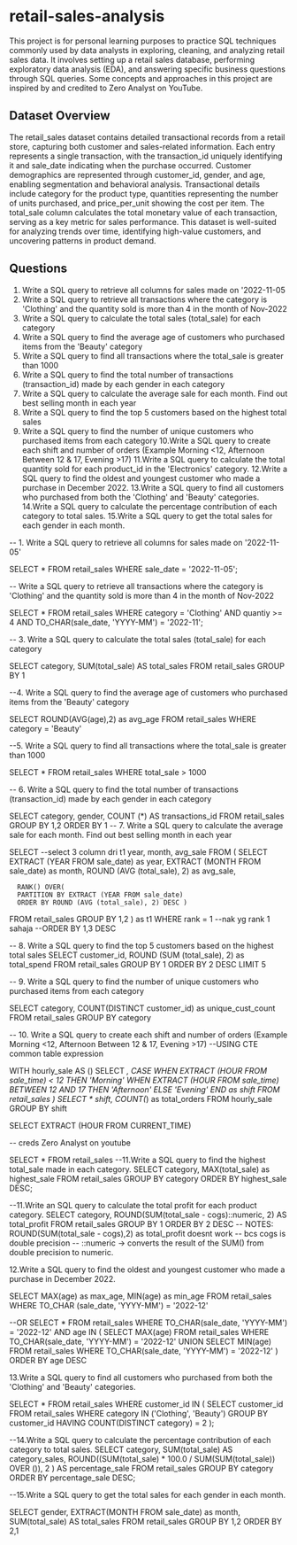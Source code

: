 # retail-sales-analysis

This project is for personal learning purposes to practice SQL techniques commonly used by data analysts in exploring, cleaning, and analyzing retail sales data. It involves setting up a retail sales database, performing exploratory data analysis (EDA), and answering specific business questions through SQL queries. Some concepts and approaches in this project are inspired by and credited to Zero Analyst on YouTube. 

Dataset Overview
----------------
The retail_sales dataset contains detailed transactional records from a retail store, capturing both customer and sales-related information. Each entry represents a single transaction, with the transaction_id uniquely identifying it and sale_date indicating when the purchase occurred. Customer demographics are represented through customer_id, gender, and age, enabling segmentation and behavioral analysis. Transactional details include category for the product type, quantities representing the number of units purchased, and price_per_unit showing the cost per item. The total_sale column calculates the total monetary value of each transaction, serving as a key metric for sales performance. This dataset is well-suited for analyzing trends over time, identifying high-value customers, and uncovering patterns in product demand.


Questions
----------------
1. Write a SQL query to retrieve all columns for sales made on '2022-11-05
2. Write a SQL query to retrieve all transactions where the category is 'Clothing' and the quantity sold is more than 4 in the month of Nov-2022
3. Write a SQL query to calculate the total sales (total_sale) for each category
4. Write a SQL query to find the average age of customers who purchased items from the 'Beauty' category
5. Write a SQL query to find all transactions where the total_sale is greater than 1000
6. Write a SQL query to find the total number of transactions (transaction_id) made by each gender in each category
7. Write a SQL query to calculate the average sale for each month. Find out best selling month in each year
8. Write a SQL query to find the top 5 customers based on the highest total sales 
9. Write a SQL query to find the number of unique customers who purchased items from each category
10.Write a SQL query to create each shift and number of orders (Example Morning <12, Afternoon Between 12 & 17, Evening >17)
11.Write a SQL query to calculate the total quantity sold for each product_id in the 'Electronics' category.
12.Write a SQL query to find the oldest and youngest customer who made a purchase in December 2022.
13.Write a SQL query to find all customers who purchased from both the 'Clothing' and 'Beauty' categories.
14.Write a SQL query to calculate the percentage contribution of each category to total sales.
15.Write a SQL query to get the total sales for each gender in each month.



-- 1. Write a SQL query to retrieve all columns for sales made on '2022-11-05'

SELECT * FROM retail_sales
WHERE sale_date = '2022-11-05';

-- Write a SQL query to retrieve all transactions where the category is 'Clothing' and the quantity sold is more than 4 in the month of Nov-2022

SELECT * FROM retail_sales
WHERE
category = 'Clothing'
AND
quantiy >= 4
AND
TO_CHAR(sale_date, 'YYYY-MM') = '2022-11';


-- 3. Write a SQL query to calculate the total sales (total_sale) for each category

SELECT category,
	   SUM(total_sale) AS total_sales
FROM retail_sales
GROUP BY 1

--4. Write a SQL query to find the average age of customers who purchased items from the 'Beauty' category

SELECT 
       ROUND(AVG(age),2) as avg_age
FROM retail_sales
WHERE category = 'Beauty'

--5. Write a SQL query to find all transactions where the total_sale is greater than 1000

SELECT * FROM retail_sales
WHERE total_sale > 1000

-- 6. Write a SQL query to find the total number of transactions (transaction_id) made by each gender in each category


SELECT category,
	    gender,
	COUNT (*) AS transactions_id
FROM retail_sales
GROUP BY 1,2
ORDER BY 1
-- 7. Write a SQL query to calculate the average sale for each month. Find out best selling month in each year


SELECT --select 3 column dri t1
	year,
	month,
	avg_sale
FROM
(
SELECT
	  EXTRACT (YEAR FROM sale_date) as year,
	  EXTRACT (MONTH FROM sale_date) as month,
	  ROUND (AVG (total_sale), 2) as avg_sale,
	  
	  RANK() OVER(
	  PARTITION BY EXTRACT (YEAR FROM sale_date) 
	  ORDER BY ROUND (AVG (total_sale), 2) DESC )
FROM retail_sales
GROUP BY 1,2
) as t1
WHERE rank = 1 --nak yg rank 1 sahaja
--ORDER BY 1,3 DESC
	  
-- 8. Write a SQL query to find the top 5 customers based on the highest total sales 
SELECT 
		customer_id,
	    ROUND (SUM (total_sale), 2) as total_spend
FROM retail_sales
GROUP BY 1
ORDER BY 2 DESC 
LIMIT 5

-- 9. Write a SQL query to find the number of unique customers who purchased items from each category

SELECT 
	category,
	COUNT(DISTINCT customer_id) as unique_cust_count
FROM retail_sales
GROUP BY category


-- 10. Write a SQL query to create each shift and number of orders (Example Morning <12, Afternoon Between 12 & 17, Evening >17)
--USING CTE common table expression

WITH hourly_sale
AS
()
SELECT *,
	CASE
		WHEN EXTRACT (HOUR FROM sale_time) < 12 THEN 'Morning'
		WHEN EXTRACT (HOUR FROM sale_time) BETWEEN 12 AND 17 THEN 'Afternoon'
		ELSE 'Evening'
	END as shift
FROM retail_sales
)
SELECT * 
	shift,
	COUNT(*) as total_orders
FROM hourly_sale
GROUP BY shift


SELECT EXTRACT (HOUR FROM  CURRENT_TIME)

-- creds Zero Analyst on youtube

SELECT * FROM retail_sales
--11.Write a SQL query to find the highest total_sale made in each category.
SELECT 
	category,
	MAX(total_sale) as highest_sale
FROM retail_sales
GROUP BY category
ORDER BY highest_sale DESC;

--11.Write an SQL query to calculate the total profit for each product category.
SELECT 
	category, 
	ROUND(SUM(total_sale - cogs)::numeric, 2) AS total_profit
FROM retail_sales
GROUP BY 1
ORDER BY 2 DESC
-- NOTES: ROUND(SUM(total_sale - cogs),2) as total_profit doesnt work 
-- bcs cogs is double precision 
-- ::numeric → converts the result of the SUM() from double precision to numeric.

12.Write a SQL query to find the oldest and youngest customer who made a purchase in December 2022.

SELECT 
	   MAX(age) as max_age,
	   MIN(age) as min_age
FROM retail_sales
WHERE
TO_CHAR (sale_date, 'YYYY-MM') = '2022-12'

--OR
SELECT *
FROM retail_sales
WHERE TO_CHAR(sale_date, 'YYYY-MM') = '2022-12'
  AND age IN (
      SELECT MAX(age) FROM retail_sales WHERE TO_CHAR(sale_date, 'YYYY-MM') = '2022-12'
      UNION
      SELECT MIN(age) FROM retail_sales WHERE TO_CHAR(sale_date, 'YYYY-MM') = '2022-12'
  )
ORDER BY age DESC

13.Write a SQL query to find all customers who purchased from both the 'Clothing' and 'Beauty' categories.

SELECT *
FROM retail_sales
WHERE customer_id IN (
    SELECT customer_id
    FROM retail_sales
    WHERE category IN ('Clothing', 'Beauty')
    GROUP BY customer_id
    HAVING COUNT(DISTINCT category) = 2
);

--14.Write a SQL query to calculate the percentage contribution of each category to total sales.
SELECT 
    category,
    SUM(total_sale) AS category_sales,
    ROUND((SUM(total_sale) * 100.0 / SUM(SUM(total_sale)) OVER ()),
        2
    ) AS percentage_sale
FROM retail_sales
GROUP BY category
ORDER BY percentage_sale DESC;

--15.Write a SQL query to get the total sales for each gender in each month.

SELECT 
    gender,
    EXTRACT(MONTH FROM sale_date) as month,
    SUM(total_sale) AS total_sales
FROM retail_sales
GROUP BY 1,2
ORDER BY 2,1

